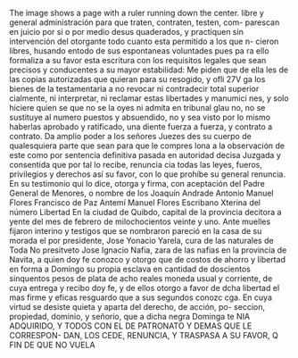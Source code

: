 The image shows a page with a ruler running down the center.
libre y general administración para que traten, contraten, testen, com- parescan en juicio por si o por medio desus quaderados, y practiquen sin intervención del otorgante todo cuanto esta permitido a los que n-
cieron libres,
husando entodo de sus espontaneas voluntades pues pa
ra ello formaliza a su favor esta escritura con los requisitos legales
que sean precisos y conducentes a su mayor estabilidad: Me piden que
de ella les de las copias autorizadas que quieran para su resogido, y ofli
27V
ga los bienes de la testamentaria a no revocar ni contradecir total superior
cialmente, ni interpretar, ni reclamar estas libertades y manumici
nes, y solo hiciere quien se que no se la oyes ni admita en tribunal glau
no, no se sustituye al numero puestos y absuendido,
no y sea visto por lo mismo haberlas aprobado y ratificado, una diente fuerza a fuerza, y contrato a contrato. Da amplio poder a los señores Juezes des su cuerpo de qualesquiera parte que sean para que le compres lona a la observación de este como por sentencia definitiva pasada en
autoridad decisa Juzgada y consentida que por tal lo recibe, renuncia cia todas las leyes, fueros, privilegios y derechos así su favor, con lo que prohíbe su general renuncia. En su testimonio qui lo dice, otorga y firma, con aceptación del Padre General de Menores, o nombre de los
Joaquín Andrade
Antonio Manuel Flores
Francisco de Paz
Antemí Manuel Flores
Escribano Xterina del número
Libertad
En la ciudad de Quibdo, capital de la provincia decitora a yente del mes de febrero de milochocientos veinte y uno. Ante muelles fijaron interino y testigos que se nombraron pareció en la casa de su morada el por presidente, Jose Yonacio Yarela, cura de las naturales de Toda
No presitveto Jose Ignacio Nafia, zara de las nafias en la provincia de Navita, a quien doy fe conozco y otorgo que de costos de ahorro y libertad en forma a Domingo su propia esclava en cantidad de doscientos sinquentos pesos de plata de acho reales moneda usual y
corriente, de cuya entrega y recibo doy fe, y de ellos otorgo a favor de dcha libertad el mas firme y eficas resguardo que a sus segundos conozc cga. En cuya virtud se desiste quieta y aparta del derecho, de acción, po- seccion, propiedad, dominio, y señorío, que a dicha negra Dominga te
NIA ADQUIRIDO, Y TODOS CON EL DE PATRONATO Y DEMAS QUE LE CORRESPON- DAN, LOS CEDE, RENUNCIA, Y TRASPASA A SU FAVOR, Q FIN DE QUE NO VUELA